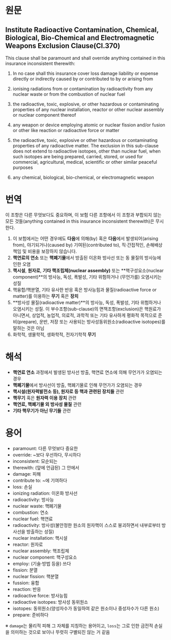 # 원문
## Institute Radioactive Contamination, Chemical, Biological, Bio-Chemical and Electromagnetic Weapons Exclusion Clause(Cl.370)

This clause shall be paramount and shall override anything contained in this insurance inconsistent therewith:

1. In no case shall this insurance cover loss damage liability or expense directly or indirectly caused by or contributed to by or arising from

 1. ionising radiations from or contamination by radioactivity from any nuclear waste or from the combustion of nuclear fuel

 2. the radioactive, toxic, explosive, or other hazardous or contaminating properties of any nuclear installation, reactor or other nuclear assembly or nuclear component thereof

 3. any weapon or device employing atomic or nuclear fission and/or fusion or other like reaction or radioactive force or matter

 4. the radioactive, toxic, explosive or other hazardous or contaminating properties of any radioactive matter. The exclusion in this sub-clause does not extend to radioactive isotopes, other than nuclear fuel, when such isotopes are being prepared, carried, stored, or used for commercial, agricultural, medical, scientific or other similar peaceful purposes

 5. any chemical, biological, bio-chemical, or electromagnetic weapon 

# 번역

이 조항은 다른 무엇보다도 중요하며, 이 보험 다른 조항에서 이 조항과 부합되지 않는 모든 것들(anything contained in this insurance inconsistent therewith)은 무시한다.

1. 이 보험에서는 어떤 경우에도 **다음**에 의해(by) 혹은 **다음**에서 발생되어(arising from), 야기되거나(caused by) 기여된(contributed to), 직·간접적인, 손해배상책임 및 비용을 보장하지 않습니다.
 1. **핵연료의 연소** 또는 **핵폐기물**에서 방출된 이온화 방사선 또는 동 물질의 방사능에 인한 오염
 2. **핵시설**, **원자로**, **기타 핵조립체(nuclear assembly)** 또는 **핵구성요소(nuclear component)**의 방사능, 독성, 폭발성, 기타 위험하거나 (무언가를) 오염시키는 성질
 3.  핵융합/핵분열, 기타 유사한 반응 혹은 방사능힘과 물질(radioactive force or matter)를 이용하는 **무기** 혹은 **장치**
 4. **방사성 물질(radioactive matter)**의 방사능, 독성, 폭발성, 기타 위험하거나 오염시키는 성질. 이 부수조항(sub-clause)의 면책조항(exclusion)은 핵원료가 아니면서, 상업적, 농업적, 의료적, 과학적 또는 기타 유사하게 평화적 목적으로 준비(prepare), 운반, 저장 또는 사용되는 방사성동위원소(radioactive isotopes)를 말하는 것은 아님
 5. 화학적, 생물학적, 생화학적, 전자기학적 **무기**

# 해석

+ **핵연료 연소** 과정에서 발생된 방사선 방출, 핵연료 연소에 의해 무언가가 오염되는 경우
+ **핵폐기물**에서 방사선이 방출, 핵폐기물로 인해 무언가가 오염되는 경우
+ **핵시설(원자력발전소 등), 원자로 등 핵과 관련된 장치들** 관련
+ **핵무기** 혹은 **원자력 이용 장치** 관련
+ **핵연료, 핵폐기물 외 방사성 물질** 관련
+ **기타 핵무기가 아닌 무기들** 관련

# 용어
+ paramount: 다른 무엇보다 중요한
+ override: ~보다 우선하다, 무시하다
+ inconsistent: 모순되는
+ therewith: (앞에 언급된) 그 안에서
+ damage: 피해
+ contribute to: ~에 기여하다
+ loss: 손실
+ ionizing radiation: 이온화 방사선
+ radioactivity: 방사능
+ nuclear waste: 핵폐기물
+ combustion: 연소
+ nuclear fuel: 핵연료
+ radioactivity: 방사성(불안정한 원소의 원자핵이 스스로 붕괴하면서 내부로부터 방사선을 방출하는 성질)
+ nuclear installation: 핵시설
+ reactor: 원자로
+ nuclear assembly: 핵조립체
+ nuclear component: 핵구성요소
+ employ: (기술·방법 등을) 쓰다
+ fission: 분열
+ nuclear fission: 핵분열
+ fussion: 융합
+ reaction: 반응
+ radioactive force: 방사능힘
+ radioactive isotopes: 방사성 동위원소
+ isotopes: 동위원소(양성자수가 동일하여 같은 원소이나 중성자수가 다른 원소)
+ prepare: 준비하다

※ `damage`는 물리적 피해 그 자체를 지칭하는 용어이고, `loss`는 그로 인한 금전적 손실을 의미하는 것으로 보이나 뚜렷히 구별되진 않는 거 같음
